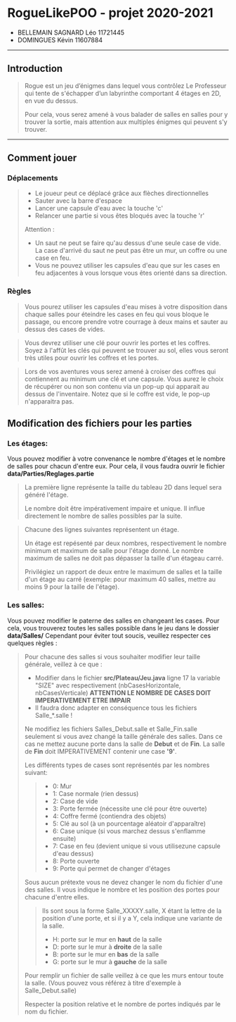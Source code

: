 # RogueLikePOO - projet 2020-2021

* BELLEMAIN SAGNARD Léo 11721445
* DOMINGUES Kévin       11607884
___
## Introduction
>Rogue est un jeu d’énigmes dans lequel vous contrôlez Le Professeur qui tente de s'échapper d’un labyrinthe comportant 4 étages en 2D, en vue du dessus.  
>
>Pour cela, vous serez amené à vous balader de salles en salles pour y trouver la sortie, mais attention aux multiples énigmes qui peuvent s'y trouver.

___
## Comment jouer
### Déplacements
>* Le joueur peut ce déplacé grâce aux flèches directionnelles
>* Sauter avec la barre d'espace
>* Lancer une capsule d'eau avec la touche 'c'
>* Relancer une partie si vous êtes bloqués avec la touche 'r'
>
> Attention :
>* Un saut ne peut se faire qu'au dessus d'une seule case de vide.
> La case d'arrivé du saut ne peut pas être un mur, un coffre ou une case en feu.
>* Vous ne pouvez utiliser les capsules d'eau que sur les cases en feu adjacentes à vous lorsque vous êtes orienté dans sa direction.


### Règles

> Vous pourez utiliser les capsules d'eau mises à votre disposition dans chaque salles pour éteindre les cases en feu  qui vous bloque le passage, ou encore prendre votre courrage
> à deux mains et sauter au dessus des cases de vides.

> Vous devrez utiliser une clé pour ouvrir les portes et les coffres.
> Soyez à l'affût les clés qui peuvent se trouver au sol, elles vous seront très utiles pour ouvrir les coffres et les portes.

> Lors de vos aventures vous serez amené à croiser des coffres qui contiennent au minimum une clé et une capsule.
> Vous aurez le choix de récupérer ou non son contenu via un pop-up qui apparait au dessus de l'inventaire. Notez que si le coffre est vide, le pop-up n'apparaitra pas.

## Modification des fichiers pour les parties

### Les étages:
Vous pouvez modifier à votre convenance le nombre d'étages et le nombre de salles pour chacun d'entre eux.
Pour cela, il vous faudra ouvrir le fichier __data/Parties/Reglages.partie__
> La première ligne représente la taille du tableau 2D dans lequel sera généré l'étage.
>  
> Le nombre doit être impérativement impaire et unique. Il influe directement le nombre de salles possibles par la suite.

> Chacune des lignes suivantes représentent un étage.
> 
> Un étage est repésenté par deux nombres, respectivement le nombre minimum et maximum de salle pour l'étage donné.
> Le nombre maximum de salles ne doit pas dépasser la taille d'un étageau carré. 
> 
> Privilégiez un rapport de deux entre le maximum de salles et la taille d'un étage au carré (exemple: pour maximum 40 salles, mettre au moins 9 pour la taille de l'étage).

### Les salles:
Vous pouvez modifier le paterne des salles en changeant les cases.
Pour cela, vous trouverez toutes les salles possible dans le jeu dans le dossier __data/Salles/__
Cependant pour éviter tout soucis, veuillez respecter ces quelques règles :
> Pour chacune des salles si vous souhaiter modifier leur taille générale, veillez à ce que :
> * Modifier dans le fichier __src/Plateau/Jeu.java__ ligne 17 la variable "SIZE" avec respectivement (nbCasesHorizontale, nbCasesVerticale) __ATTENTION LE NOMBRE DE CASES DOIT IMPERATIVEMENT ETRE IMPAIR__
> * Il faudra donc adapter en conséquence tous les fichiers Salle_*.salle !
>
> Ne modifiez les fichiers Salles_Debut.salle et Salle_Fin.salle seulement si vous avez changé la taille générale des salles.
> Dans ce cas ne mettez aucune porte dans la salle de __Debut__ et de __Fin__. La salle de __Fin__ doit IMPERATIVEMENT contenir une case __'9'__.
>
> Les différents types de cases sont représentés par les nombres suivant:
>> * 0: Mur 
>> * 1: Case normale (rien dessus) 
>> * 2: Case de vide 
>> * 3: Porte fermée (nécessite une clé pour être ouverte)
>> * 4: Coffre fermé (contiendra des objets) 
>> * 5: Clé au sol (à un pourcentage aléatoir d'apparaître)
>> * 6: Case unique (si vous marchez dessus s'enflamme ensuite)
>> * 7: Case en feu (devient unique si vous utilisezune capsule d'eau dessus)
>> * 8: Porte ouverte
>> * 9: Porte qui permet de changer d'étages
> 
> Sous aucun prétexte vous ne devez changer le nom du fichier d'une des salles. Il vous indique le nombre et les position des portes pour chacune d'entre elles.
>> Ils sont sous la forme Salle_XXXXY.salle, X étant la lettre de la position d'une porte, et si il y a Y, cela indique une variante de la salle.
>> * H: porte sur le mur en __haut__ de la salle
>> * D: porte sur le mur à __droite__ de la salle
>> * B: porte sur le mur en __bas__ de la salle
>> * G: porte sur le mur à __gauche__ de la salle
> 
> Pour remplir un fichier de salle veillez à ce que les murs entour toute la salle.
> (Vous pouvez vous référez à titre d'exemple à Salle_Debut.salle)
> 
> Respecter la position relative et le nombre de portes indiqués par le nom du fichier.
